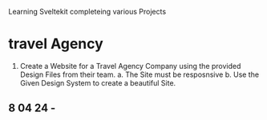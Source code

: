 Learning Sveltekit completeing various Projects

# travel Agency
1. Create a Website for a Travel Agency Company using the provided Design Files from their team.
  a. The Site must be resposnsive
  b. Use the Given Design System to create a beautiful Site.
## 8 04 24 - 
